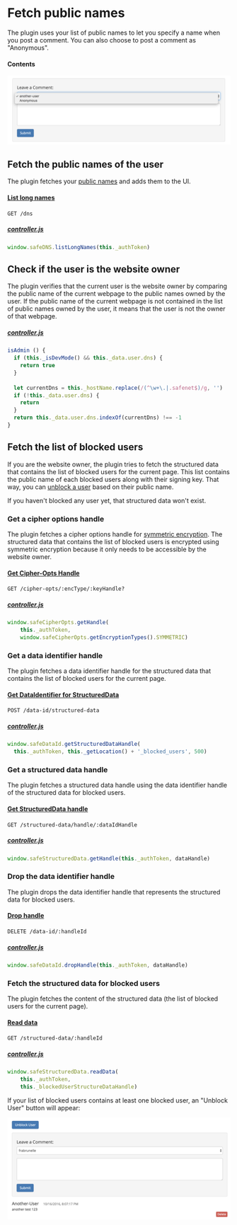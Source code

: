 # Fetch public names

The plugin uses your list of public names to let you specify a name when you post a comment. You can also choose to post a comment as "Anonymous".

#### Contents

<!-- toc -->

![Fetch public names](img/fetch-public-names.png)

## Fetch the public names of the user

The plugin fetches your [public names](https://api.safedev.org/dns/) and adds them to the UI.

#### [List long names](https://api.safedev.org/dns/list-long-names.html)

```
GET /dns
```

##### [controller.js](https://github.com/maidsafe/safe_examples/blob/3e44e154ae1ba3b019561f02afd9888429a8c574/permanent_comments_plugin/comments/src/controller.js#L459)

```js
window.safeDNS.listLongNames(this._authToken)
```

## Check if the user is the website owner

The plugin verifies that the current user is the website owner by comparing the public name of the current webpage to the public names owned by the user. If the public name of the current webpage is not contained in the list of public names owned by the user, it means that the user is not the owner of that webpage.

##### [controller.js](https://github.com/maidsafe/safe_examples/blob/3e44e154ae1ba3b019561f02afd9888429a8c574/permanent_comments_plugin/comments/src/controller.js#L81-L91)

```js
isAdmin () {
  if (this._isDevMode() && this._data.user.dns) {
    return true
  }

  let currentDns = this._hostName.replace(/(^\w+\.|.safenet$)/g, '')
  if (!this._data.user.dns) {
    return
  }
  return this._data.user.dns.indexOf(currentDns) !== -1
}
```

## Fetch the list of blocked users

If you are the website owner, the plugin tries to fetch the structured data that contains the list of blocked users for the current page. This list contains the public name of each blocked users along with their signing key. That way, you can [unblock a user](unblock-a-user.md) based on their public name.

If you haven't blocked any user yet, that structured data won't exist.

### Get a cipher options handle

The plugin fetches a cipher options handle for [symmetric encryption](/email-app/new-concepts.md#symmetric). The structured data that contains the list of blocked users is encrypted using symmetric encryption because it only needs to be accessible by the website owner.

#### [Get Cipher-Opts Handle](https://github.com/maidsafe/rfcs/blob/master/text/0042-launcher-api-v0.6/api/cipher_opts.md#get-cipher-opts-handle)

```
GET /cipher-opts/:encType/:keyHandle?
```

##### [controller.js](https://github.com/maidsafe/safe_examples/blob/3e44e154ae1ba3b019561f02afd9888429a8c574/permanent_comments_plugin/comments/src/controller.js#L324-L326)

```js
window.safeCipherOpts.getHandle(
    this._authToken,
    window.safeCipherOpts.getEncryptionTypes().SYMMETRIC)
```

### Get a data identifier handle

The plugin fetches a data identifier handle for the structured data that contains the list of blocked users for the current page.

#### [Get DataIdentifier for StructuredData](https://github.com/maidsafe/rfcs/blob/master/text/0042-launcher-api-v0.6/api/data_identifier.md#get-dataidentifier-for-structureddata)

```
POST /data-id/structured-data
```

##### [controller.js](https://github.com/maidsafe/safe_examples/blob/3e44e154ae1ba3b019561f02afd9888429a8c574/permanent_comments_plugin/comments/src/controller.js#L349-L350)

```js
window.safeDataId.getStructuredDataHandle(
  this._authToken, this._getLocation() + '_blocked_users', 500)
```

### Get a structured data handle

The plugin fetches a structured data handle using the data identifier handle of the structured data for blocked users.

#### [Get StructuredData handle](https://github.com/maidsafe/rfcs/blob/master/text/0042-launcher-api-v0.6/api/structured_data.md#get-structured-data-handle)

```
GET /structured-data/handle/:dataIdHandle
```

##### [controller.js](https://github.com/maidsafe/safe_examples/blob/3e44e154ae1ba3b019561f02afd9888429a8c574/permanent_comments_plugin/comments/src/controller.js#L352)

```js
window.safeStructuredData.getHandle(this._authToken, dataHandle)
```

### Drop the data identifier handle

The plugin drops the data identifier handle that represents the structured data for blocked users.

#### [Drop handle](https://github.com/maidsafe/rfcs/blob/master/text/0042-launcher-api-v0.6/api/data_identifier.md#drop-handle)

```
DELETE /data-id/:handleId
```

##### [controller.js](https://github.com/maidsafe/safe_examples/blob/3e44e154ae1ba3b019561f02afd9888429a8c574/permanent_comments_plugin/comments/src/controller.js#L354)

```js
window.safeDataId.dropHandle(this._authToken, dataHandle)
```

### Fetch the structured data for blocked users

The plugin fetches the content of the structured data (the list of blocked users for the current page).

#### [Read data](https://github.com/maidsafe/rfcs/blob/master/text/0042-launcher-api-v0.6/api/structured_data.md#read-data)

```
GET /structured-data/:handleId
```

##### [controller.js](https://github.com/maidsafe/safe_examples/blob/3e44e154ae1ba3b019561f02afd9888429a8c574/permanent_comments_plugin/comments/src/controller.js#L360-L362)

```js
window.safeStructuredData.readData(
    this._authToken,
    this._blockedUserStructureDataHandle)
```

If your list of blocked users contains at least one blocked user, an "Unblock User" button will appear:

![Unblock User button](img/unblock-user-button.png)

